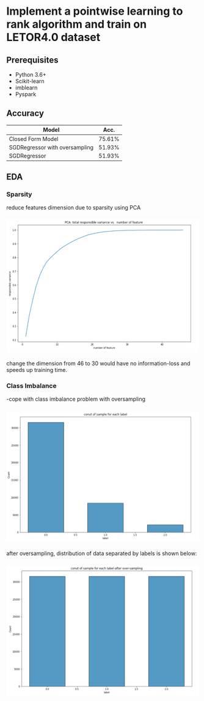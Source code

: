 # Implement a pointwise learning to rank algorithm and train on LETOR4.0 dataset

## Prerequisites
- Python 3.6+
- Scikit-learn
- imblearn
- Pyspark


## Accuracy
| Model             | Acc.        |
| ----------------- | ----------- |
| Closed Form Model        | 75.61%      |
| SGDRegressor with oversampling       | 51.93%      |
| SGDRegressor        | 51.93%      |


## EDA
  ### Sparsity
  reduce features dimension due to sparsity using PCA
  
  <h3 align="center">
  <img src="Images/pca.png" width="800">
  </h3>
  change the dimension from 46 to 30 would have no information-loss and speeds up training time.
  
  ### Class Imbalance
  -cope with class imbalance problem with oversampling
  <h3 align="center">
  <img src="Images/imbalance.png" width="800">
  </h3>
  after oversampling, distribution of data separated by labels is shown below:
  <h3 align="center">
  <img src="Images/oversampled.png" width="800">
  </h3>
  
  

